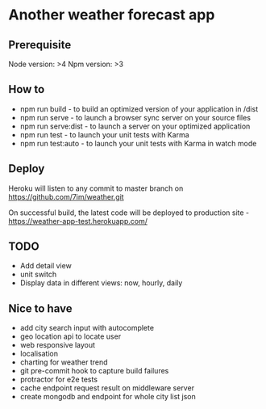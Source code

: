# Another weather forecast app

## Prerequisite

Node version: >4
Npm version: >3


## How to

- npm run build - to build an optimized version of your application in /dist
- npm run serve - to launch a browser sync server on your source files
- npm run serve:dist - to launch a server on your optimized application
- npm run test - to launch your unit tests with Karma
- npm run test:auto - to launch your unit tests with Karma in watch mode


## Deploy

Heroku will listen to any commit to master branch on https://github.com/7im/weather.git

On successful build, the latest code will be deployed to production site - https://weather-app-test.herokuapp.com/


## TODO

- Add detail view
- unit switch
- Display data in different views: now, hourly, daily

## Nice to have
- add city search input with autocomplete
- geo location api to locate user
- web responsive layout
- localisation
- charting for weather trend
- git pre-commit hook to capture build failures
- protractor for e2e tests
- cache endpoint request result on middleware server
- create mongodb and endpoint for whole city list json
